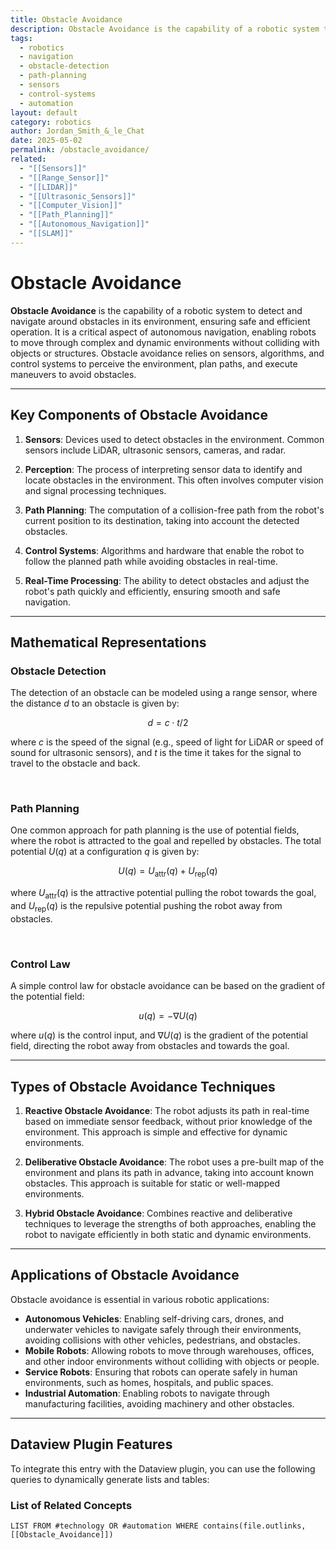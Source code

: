 ```yaml
---
title: Obstacle Avoidance
description: Obstacle Avoidance is the capability of a robotic system to detect and navigate around obstacles in its environment, ensuring safe and efficient operation.
tags:
  - robotics
  - navigation
  - obstacle-detection
  - path-planning
  - sensors
  - control-systems
  - automation
layout: default
category: robotics
author: Jordan_Smith_&_le_Chat
date: 2025-05-02
permalink: /obstacle_avoidance/
related:
  - "[[Sensors]]"
  - "[[Range_Sensor]]"
  - "[[LIDAR]]"
  - "[[Ultrasonic_Sensors]]"
  - "[[Computer_Vision]]"
  - "[[Path_Planning]]"
  - "[[Autonomous_Navigation]]"
  - "[[SLAM]]"
---
```


# Obstacle Avoidance

**Obstacle Avoidance** is the capability of a robotic system to detect and navigate around obstacles in its environment, ensuring safe and efficient operation. It is a critical aspect of autonomous navigation, enabling robots to move through complex and dynamic environments without colliding with objects or structures. Obstacle avoidance relies on sensors, algorithms, and control systems to perceive the environment, plan paths, and execute maneuvers to avoid obstacles.

---

## Key Components of Obstacle Avoidance

1. **Sensors**: Devices used to detect obstacles in the environment. Common sensors include LiDAR, ultrasonic sensors, cameras, and radar.

2. **Perception**: The process of interpreting sensor data to identify and locate obstacles in the environment. This often involves computer vision and signal processing techniques.

3. **Path Planning**: The computation of a collision-free path from the robot's current position to its destination, taking into account the detected obstacles.

4. **Control Systems**: Algorithms and hardware that enable the robot to follow the planned path while avoiding obstacles in real-time.

5. **Real-Time Processing**: The ability to detect obstacles and adjust the robot's path quickly and efficiently, ensuring smooth and safe navigation.

---

## Mathematical Representations

### Obstacle Detection

The detection of an obstacle can be modeled using a range sensor, where the distance $d$ to an obstacle is given by:

$$
d = c \cdot t / 2
$$

where $c$ is the speed of the signal (e.g., speed of light for LiDAR or speed of sound for ultrasonic sensors), and $t$ is the time it takes for the signal to travel to the obstacle and back.

<br>

### Path Planning

One common approach for path planning is the use of potential fields, where the robot is attracted to the goal and repelled by obstacles. The total potential $U(q)$ at a configuration $q$ is given by:

$$
U(q) = U_{\text{attr}}(q) + U_{\text{rep}}(q)
$$

where $U_{\text{attr}}(q)$ is the attractive potential pulling the robot towards the goal, and $U_{\text{rep}}(q)$ is the repulsive potential pushing the robot away from obstacles.

<br>

### Control Law

A simple control law for obstacle avoidance can be based on the gradient of the potential field:

$$
u(q) = -\nabla U(q)
$$

where $u(q)$ is the control input, and $\nabla U(q)$ is the gradient of the potential field, directing the robot away from obstacles and towards the goal.

---

## Types of Obstacle Avoidance Techniques

1. **Reactive Obstacle Avoidance**: The robot adjusts its path in real-time based on immediate sensor feedback, without prior knowledge of the environment. This approach is simple and effective for dynamic environments.

2. **Deliberative Obstacle Avoidance**: The robot uses a pre-built map of the environment and plans its path in advance, taking into account known obstacles. This approach is suitable for static or well-mapped environments.

3. **Hybrid Obstacle Avoidance**: Combines reactive and deliberative techniques to leverage the strengths of both approaches, enabling the robot to navigate efficiently in both static and dynamic environments.

---

## Applications of Obstacle Avoidance

Obstacle avoidance is essential in various robotic applications:

- **Autonomous Vehicles**: Enabling self-driving cars, drones, and underwater vehicles to navigate safely through their environments, avoiding collisions with other vehicles, pedestrians, and obstacles.
- **Mobile Robots**: Allowing robots to move through warehouses, offices, and other indoor environments without colliding with objects or people.
- **Service Robots**: Ensuring that robots can operate safely in human environments, such as homes, hospitals, and public spaces.
- **Industrial Automation**: Enabling robots to navigate through manufacturing facilities, avoiding machinery and other obstacles.

---

## Dataview Plugin Features

To integrate this entry with the Dataview plugin, you can use the following queries to dynamically generate lists and tables:

### List of Related Concepts
```dataview
LIST FROM #technology OR #automation WHERE contains(file.outlinks, [[Obstacle_Avoidance]])
